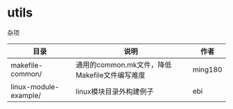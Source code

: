 # utils

杂项

| 目录                  | 说明                                          | 作者    |
| --------------------- | --------------------------------------------- | ------- |
| makefile-common/      | 通用的common.mk文件，降低Makefile文件编写难度 | ming180 |
| linux-module-example/ | linux模块目录外构建例子                       | ebi     |



